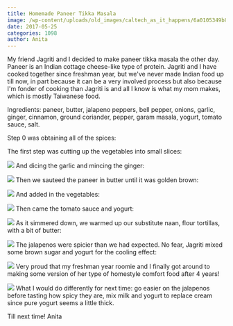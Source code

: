```yaml
---
title: Homemade Paneer Tikka Masala
image: /wp-content/uploads/old_images/caltech_as_it_happens/6a0105349b8251970b01bb099b14d0970d.jpg
date: 2017-05-25
categories: 1098
author: Anita
---
```


My friend Jagriti and I decided to make paneer tikka masala the other day. Paneer is an Indian cottage cheese-like type of protein. Jagriti and I have cooked together since freshman year, but we've never made Indian food up till now, in part because it can be a very involved process but also because I'm fonder of cooking than Jagriti is and all I know is what my mom makes, which is mostly Taiwanese food.

Ingredients: paneer, butter, jalapeno peppers, bell pepper, onions, garlic, ginger, cinnamon, ground coriander, pepper, garam masala, yogurt, tomato sauce, salt.

Step 0 was obtaining all of the spices:

The first step was cutting up the vegetables into small slices:


![](/old_images/caltech_as_it_happens/6a0105349b8251970b01bb099b14dc970d.jpg)
And dicing the garlic and mincing the ginger:


![](/old_images/caltech_as_it_happens/6a0105349b8251970b01b8d2823ea0970c.jpg)
Then we sauteed the paneer in butter until it was golden brown:


![](/old_images/caltech_as_it_happens/6a0105349b8251970b01bb099b14e8970d.jpg)
And added in the vegetables:


![](/old_images/6a0105349b8251970b01b7c8f7f88b970b-800wi.jpg)
Then came the tomato sauce and yogurt:


![](/old_images/caltech_as_it_happens/6a0105349b8251970b01b7c8f7f892970b.jpg)
As it simmered down, we warmed up our substitute naan, flour tortillas, with a bit of butter:


![](/old_images/caltech_as_it_happens/6a0105349b8251970b01b8d2823eb1970c.jpg)
The jalapenos were spicier than we had expected. No fear, Jagriti mixed some brown sugar and yogurt for the cooling effect:


![](/old_images/caltech_as_it_happens/6a0105349b8251970b01b8d2823eb5970c.jpg)
Very proud that my freshman year roomie and I finally got around to making some version of her type of homestyle comfort food after 4 years!


![](/old_images/caltech_as_it_happens/6a0105349b8251970b01bb099b14fd970d.jpg)
What I would do differently for next time: go easier on the jalapenos before tasting how spicy they are, mix milk and yogurt to replace cream since pure yogurt seems a little thick.

Till next time!
Anita
